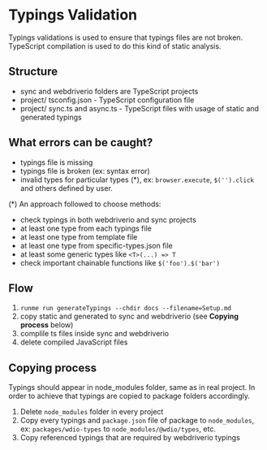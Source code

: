 Typings Validation
====================

Typings validations is used to ensure that typings files are not broken.
TypeScript compilation is used to do this kind of static analysis.

## Structure

- sync and webdriverio folders are TypeScript projects
- project/ tsconfig.json - TypeScript configuration file
- project/ sync.ts and async.ts - TypeScript files with usage of static and generated typings

## What errors can be caught?

- typings file is missing
- typings file is broken (ex: syntax error)
- invalid types for particular types (*), ex: `browser.execute`, `$('').click` and others defined by user.

(*) An approach followed to choose methods:

- check typings in both webdriverio and sync projects
- at least one type from each typings file
- at least one type from template file
- at least one type from specific-types.json file
- at least some generic types like `<T>(...) => T`
- check important chainable functions like `$('foo').$('bar')`

## Flow

1. `runme run generateTypings --chdir docs --filename=Setup.md`
2. copy static and generated to sync and webdriverio (see **Copying process** below)
3. complile ts files inside sync and webdriverio
4. delete compiled JavaScript files

## Copying process

Typings should appear in node_modules folder, same as in real project. In order to achieve that typings are copied to package folders accordingly.

1. Delete `node_modules` folder in every project
2. Copy every typings and `package.json` file of package to `node_modules`, ex: `packages/wdio-types` to `node_modules/@wdio/types`, etc.
3. Copy referenced typings that are required by webdriverio typings
